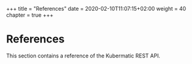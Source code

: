 +++
title = "References"
date = 2020-02-10T11:07:15+02:00
weight = 40
chapter = true
+++

# References 

This section contains a reference of the Kubermatic REST API.